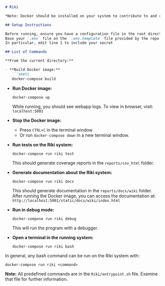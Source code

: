 ```markdown
# Riki

*Note: Docker should be installed on your system to contribute to and run Riki.*

## Setup Instructions

Before running, ensure you have a configuration file in the root directory, `.env`.
Base your `.env` file on the `.env.template` file provided by the repo.
In particular, edit line 1 to include your secret

## List of Commands

**From the current directory:**

- **Build Docker image:**
   ```shell
   docker-compose build
   ```
- **Run Docker image:**
   ```shell
   docker-compose up
   ```
   While running, you should see webapp logs. To view in browser, visit: `localhost:5001`

- **Stop the Docker image:**
   - Press `CTRL+C` in the terminal window
   - Or run `docker-compose down` in a new terminal window.

- **Run tests on the Riki system:**
   ```shell
   docker-compose run riki test
   ```
   This should generate coverage reports in the `reports/cov_html` folder.

- **Generate documentation about the Riki system:**
   ```shell
   docker-compose run riki docs
   ```
   This should generate documentation in the `reports/docs/wiki` folder.
   After running the Docker image, you can access the documentation at: `http://localhost:5001/static/docs/wiki/index.html`

- **Run in debug mode:**
   ```shell
   docker-compose run riki debug
   ```
   This will run the program with a debugger.

- **Open a terminal in the running system:**
   ```shell
   docker-compose run riki bash
   ```
   
In general, any bash command can be run on the Riki system with:
```shell
docker-compose run riki <command>
```

**Note:** All predefined commands are in the `Riki/entrypoint.sh` file. Examine that file for further information.
```
